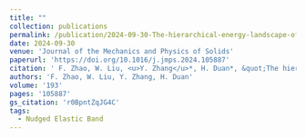 ```yaml
---
title: ""
collection: publications
permalink: /publication/2024-09-30-The-hierarchical-energy-landscape-of-edge-dislocation-glide-in-refractory-high-entropy-alloys
date: 2024-09-30
venue: 'Journal of the Mechanics and Physics of Solids'
paperurl: 'https://doi.org/10.1016/j.jmps.2024.105887'
citation: ' F. Zhao, W. Liu, <u>Y. Zhang</u>*, H. Duan*, &quot;The hierarchical energy landscape of edge dislocation glide in refractory high-entropy alloys.&quot; <b>Journal of the Mechanics and Physics of Solids</b>, 193, 105887 (2024).'
authors: 'F. Zhao, W. Liu, Y. Zhang, H. Duan'
volume: '193'
pages: '105887'
gs_citation: 'r0BpntZqJG4C'
tags:
  - Nudged Elastic Band
---
```

